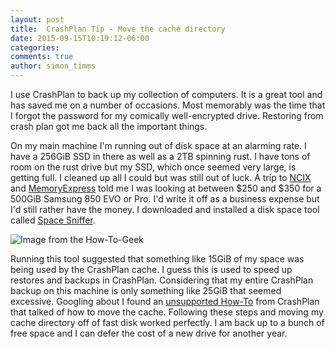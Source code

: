 ```yaml
---
layout: post
title:  CrashPlan Tip - Move the cache directory
date: 2015-09-15T10:19:12-06:00
categories:
comments: true
author: simon_timms
---
```


I use CrashPlan to back up my collection of computers. It is a great tool and has saved me on a number of occasions. Most memorably was the time that I forgot the password for my comically well-encrypted drive. Restoring from crash plan got me back all the important things. 

On my main machine I'm running out of disk space at an alarming rate. I have a 256GiB SSD in there as well as a 2TB spinning rust. I have tons of room on the rust drive but my SSD, which once seemed very large, is getting full. I cleaned up all I could but was still out of luck. A trip to [NCIX](http://ncix.com) and [MemoryExpress](http://memoryexpress.com) told me I was looking at between $250 and $350 for a 500GiB Samsung 850 EVO or Pro. I'd write it off as a business expense but I'd still rather have the money. I downloaded and installed a disk space tool called [Space Sniffer](http://www.uderzo.it/main_products/space_sniffer/index.html). 

![Image from the How-To-Geek](http://i.imgur.com/SZXsBSC.png)

Running this tool suggested that something like 15GiB of my space was being used by the CrashPlan cache. I guess this is used to speed up restores and backups in CrashPlan. Considering that my entire CrashPlan backup on this machine is only something like 25GiB that seemed excessive. Googling about I found an [unsupported How-To](http://support.code42.com/CrashPlan/Latest/Troubleshooting/Reassigning_Cache_Folder_To_A_Different_Directory) from CrashPlan that talked of how to move the cache. Following these steps and moving my cache directory off of fast disk worked perfectly. I am back up to a bunch of free space and I can defer the cost of a new drive for another year. 